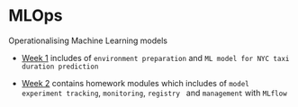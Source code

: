 # MLOps
Operationalising Machine Learning models
- [Week 1](https://github.com/OpeyemiOsakuade/MLOps/tree/main/Week%201-%20Duration%20prediction) includes of `environment preparation` and `ML model for NYC taxi duration prediction`

- [Week 2](https://github.com/OpeyemiOsakuade/MLOps/tree/main/Week%202) contains homework modules which includes of `model experiment tracking`, `monitoring`, `registry ` and `management` with `MLflow`
